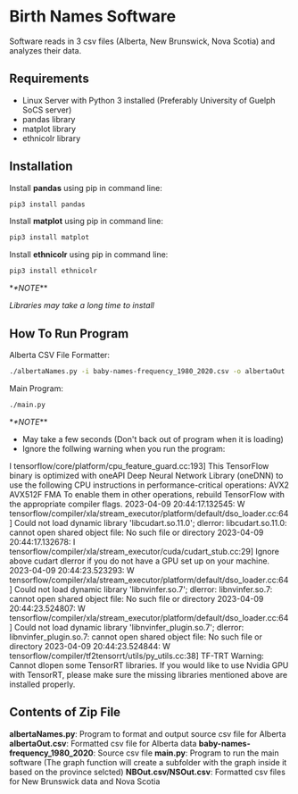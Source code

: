 # Birth Names Software


Software reads in 3 csv files (Alberta, New Brunswick, Nova Scotia) and analyzes their data.


## Requirements

* Linux Server with Python 3 installed (Preferably University of Guelph SoCS server)
* pandas library
* matplot library
* ethnicolr library

## Installation

Install **pandas** using pip in command line: 

```bash
pip3 install pandas
```

Install **matplot** using pip in command line:

```bash
pip3 install matplot
```

Install **ethnicolr** using pip in command line: 

```bash
pip3 install ethnicolr
```

**\**NOTE**\*\*

*Libraries may take a long time to install*

## How To Run Program

Alberta CSV File Formatter:

```bash
./albertaNames.py -i baby-names-frequency_1980_2020.csv -o albertaOut
```

Main Program:

```bash
./main.py
```

**\**NOTE**\*\*

* May take a few seconds (Don't back out of program when it is loading)
* Ignore the follwing warning when you run the program:


I tensorflow/core/platform/cpu_feature_guard.cc:193] This TensorFlow binary is optimized with oneAPI Deep Neural Network Library (oneDNN) to use the following CPU instructions in performance-critical operations:  AVX2 AVX512F FMA
To enable them in other operations, rebuild TensorFlow with the appropriate compiler flags.
2023-04-09 20:44:17.132545: W tensorflow/compiler/xla/stream_executor/platform/default/dso_loader.cc:64] Could not load dynamic library 'libcudart.so.11.0'; dlerror: libcudart.so.11.0: cannot open shared object file: No such file or directory
2023-04-09 20:44:17.132678: I tensorflow/compiler/xla/stream_executor/cuda/cudart_stub.cc:29] Ignore above cudart dlerror if you do not have a GPU set up on your machine.
2023-04-09 20:44:23.523293: W tensorflow/compiler/xla/stream_executor/platform/default/dso_loader.cc:64] Could not load dynamic library 'libnvinfer.so.7'; dlerror: libnvinfer.so.7: cannot open shared object file: No such file or directory
2023-04-09 20:44:23.524807: W tensorflow/compiler/xla/stream_executor/platform/default/dso_loader.cc:64] Could not load dynamic library 'libnvinfer_plugin.so.7'; dlerror: libnvinfer_plugin.so.7: cannot open shared object file: No such file or directory
2023-04-09 20:44:23.524844: W tensorflow/compiler/tf2tensorrt/utils/py_utils.cc:38] TF-TRT Warning: Cannot dlopen some TensorRT libraries. If you would like to use Nvidia GPU with TensorRT, please make sure the missing libraries mentioned above are installed properly.

## Contents of Zip File

**albertaNames.py**: Program to format and output source csv file for Alberta
**albertaOut.csv**: Formatted csv file for Alberta data
**baby-names-frequency_1980_2020**: Source csv file
**main.py**: Program to run the main software (The graph function will create a subfolder with the graph inside it based on the province selcted)
**NBOut.csv/NSOut.csv**: Formatted csv files for New Brunswick data and Nova Scotia

